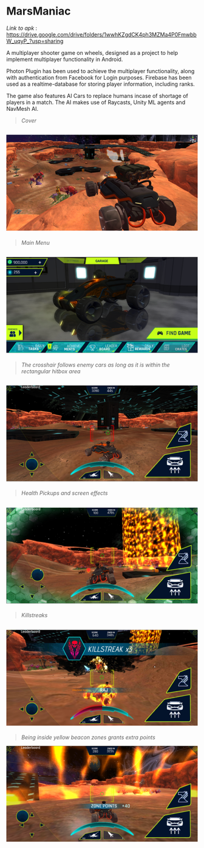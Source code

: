 # MarsManiac

*Link to apk* : https://drive.google.com/drive/folders/1wwhKZgdCK4ph3MZMa4P0FmwbbW_uqyP_?usp=sharing

A multiplayer shooter game on wheels, designed as a project to help implement multiplayer functionality in Android.  

Photon Plugin has been used to achieve the multiplayer functionality, along with authentication from Facebook for Login purposes. Firebase has been used as a realtime-database for storing player information, including ranks.  

The game also features AI Cars to replace humans incase of shortage of players in a match. The AI makes use of Raycasts, Unity ML agents and NavMesh AI.

>*Cover*

![](images/Overview.jpg)
---
>*Main Menu*

![](images/MainMenu.png)
---
>*The crosshair follows enemy cars as long as it is within the rectangular hitbox area*

![](images/DynamicCursor.jpg)
---
>*Health Pickups and screen effects*

![](images/Health.png)
---
>*Killstreaks*

![](images/Killstreak.png)
---
>*Being inside yellow beacon zones grants extra points*

![](images/ZonePoints.png)

